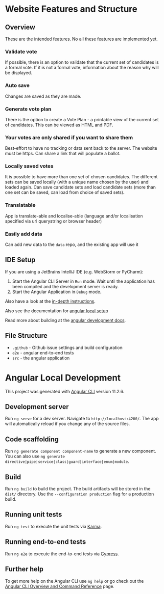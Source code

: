 # Website Features and Structure

## Overview

These are the intended features. No all these features are implemented yet.

### Validate vote

If possible, there is an option to validate that the current set of candidates is a formal vote. If it is not a formal
vote, information about the reason why will be displayed.

### Auto save

Changes are saved as they are made.

### Generate vote plan

There is the option to create a Vote Plan - a printable view of the current set of candidates. This can be viewed as
HTML and PDF.

### Your votes are only shared if you want to share them

Best-effort to have no tracking or data sent back to the server.
The website must be https.
Can share a link that will populate a ballot.

### Locally saved votes

It is possible to have more than one set of chosen candidates. The different sets can be saved locally (with a unique
name chosen by the user) and loaded again. Can save candidate sets and load candidate sets (more than one set can be
saved, can load from choice of saved sets).

### Translatable

App is translate-able and localise-able (language and/or localisation specified via url querystring or browser header)

### Easily add data

Can add new data to the `data` repo, and the existing app will use it


## IDE Setup

If you are using a JetBrains IntelliJ IDE (e.g. WebStorm or PyCharm):

1. Start the Angular CLI Server in `Run` mode. Wait until the application has been compiled and the development server
   is ready.
2. Start the Angular Application in `Debug` mode.

Also have a look at the [in-depth instructions](https://www.jetbrains.com/help/idea/angular.html).

Also see the documentation for [angular local setup](https://angular.io/guide/setup-local)

Read more about building at the [angular development docs](https://angular.io/guide/build).

## File Structure

- `.github` - Github issue settings and build configuration
- `e2e` - angular end-to-end tests
- `src` - the angular application


# Angular Local Development

This project was generated with [Angular CLI](https://github.com/angular/angular-cli) version 11.2.6.

## Development server

Run `ng serve` for a dev server. Navigate to `http://localhost:4200/`. The app will automatically reload if you change any of the source files.

## Code scaffolding

Run `ng generate component component-name` to generate a new component. You can also use `ng generate directive|pipe|service|class|guard|interface|enum|module`.

## Build

Run `ng build` to build the project. The build artifacts will be stored in the `dist/` directory. Use the `--configuration production` flag for a production build.

## Running unit tests

Run `ng test` to execute the unit tests via [Karma](https://karma-runner.github.io).

## Running end-to-end tests

Run `ng e2e` to execute the end-to-end tests via [Cypress](https://docs.cypress.io/).

## Further help

To get more help on the Angular CLI use `ng help` or go check out the [Angular CLI Overview and Command Reference](https://angular.io/cli) page.



